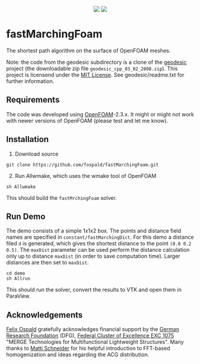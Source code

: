<p align="center">
  <a href="LICENSE" alt="GPLv3 license"><img src="https://img.shields.io/badge/license-GPLv3-brightgreen.svg" /></a>
  <a href="#" alt="no warranty"><img src="https://img.shields.io/badge/warranty-no-red.svg" /></a>
</p>

# fastMarchingFoam

The shortest path algorithm on the surface of OpenFOAM meshes. 

Note: the code from the geodesic subdirectory is a clone of the [geodesic](https://code.google.com/archive/p/geodesic) project (the downloadable zip file `geodesic_cpp_03_02_2008.zip`). This project is licensend under the [MIT License](https://opensource.org/licenses/mit-license.php). See geodesic/readme.txt for further information.


## Requirements

The code was developed using [OpenFOAM](https://www.openfoam.com/)-2.3.x.
It might or might not work with newer versions of OpenFOAM (please test and let me know).


## Installation

1. Download source
```
git clone https://github.com/fospald/fastMarchingFoam.git
```
2. Run Allwmake, which uses the wmake tool of OpenFOAM
```
sh Allwmake
```
This should build the `fastMrchingFoam` solver.


## Run Demo

The demo consists of a simple 1x1x2 box. The points and distance field names are specified in `constant/fastMarchingDict`.
For this demo a distance filed `d` is generated, which gives the shortest distance to the point `(0.0 0.2 0.5)`. The `maxDist` parameter can be used perform the distance calculation only up to distance `maxDist` (in order to save computation time). Larger distances are then set to `maxDist`.
```
cd demo
sh Allrun
```
This should run the solver, convert the results to VTK and open them in ParaView.


## Acknowledgements

[Felix Ospald](https://www.tu-chemnitz.de/mathematik/part_dgl/people/ospald) gratefully acknowledges financial support by the [German Research Foundation](http://www.dfg.de/en/) (DFG), [Federal Cluster of Excellence EXC 1075](https://www.tu-chemnitz.de/MERGE/) "MERGE Technologies for Multifunctional Lightweight Structures". Many thanks to [Matti Schneider](https://www.itm.kit.edu/cm/287_3957.php) for his helpful introduction to FFT-based homogenization and ideas regarding the ACG distribution.

